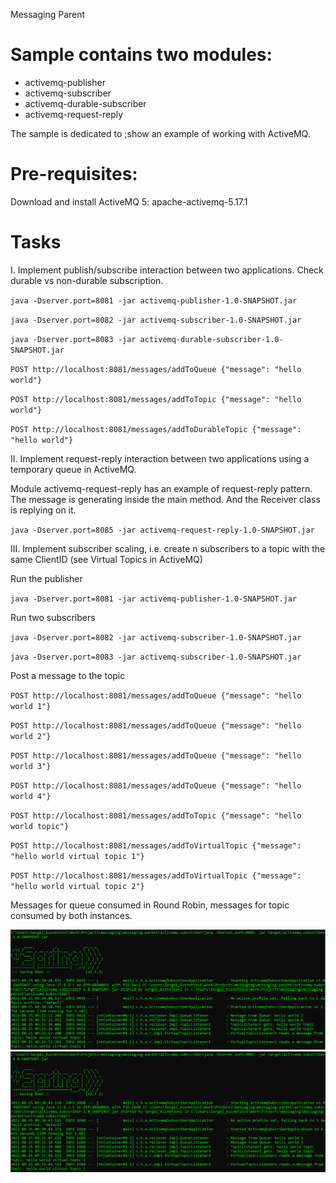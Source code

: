 Messaging Parent

# Sample contains two modules:
- activemq-publisher
- activemq-subscriber
- activemq-durable-subscriber
- activemq-request-reply

The sample is dedicated to ;show an example of working with ActiveMQ.

# Pre-requisites:
 Download and install ActiveMQ 5: apache-activemq-5.17.1

# Tasks
I. Implement publish/subscribe interaction between two applications. Check durable vs non-durable subscription.

`java -Dserver.port=8081 -jar activemq-publisher-1.0-SNAPSHOT.jar`

`java -Dserver.port=8082 -jar activemq-subscriber-1.0-SNAPSHOT.jar`

`java -Dserver.port=8083 -jar activemq-durable-subscriber-1.0-SNAPSHOT.jar`

`POST http://localhost:8081/messages/addToQueue {"message": "hello world"}`

`POST http://localhost:8081/messages/addToTopic {"message": "hello world"}`

`POST http://localhost:8081/messages/addToDurableTopic {"message": "hello world"}`


II. Implement request-reply interaction between two applications using a temporary queue in ActiveMQ.

Module activemq-request-reply has an example of request-reply pattern.
The message is generating inside the main method. And the Receiver class is replying on it.

`java -Dserver.port=8085 -jar activemq-request-reply-1.0-SNAPSHOT.jar`

III. Implement subscriber scaling, i.e. create n subscribers to a topic with the same ClientID (see Virtual Topics in ActiveMQ)

Run the publisher

`java -Dserver.port=8081 -jar activemq-publisher-1.0-SNAPSHOT.jar`

Run two subscribers

`java -Dserver.port=8082 -jar activemq-subscriber-1.0-SNAPSHOT.jar`

`java -Dserver.port=8083 -jar activemq-subscriber-1.0-SNAPSHOT.jar`

Post a message to the topic

`POST http://localhost:8081/messages/addToQueue {"message": "hello world 1"}`

`POST http://localhost:8081/messages/addToQueue {"message": "hello world 2"}`

`POST http://localhost:8081/messages/addToQueue {"message": "hello world 3"}`

`POST http://localhost:8081/messages/addToQueue {"message": "hello world 4"}`

`POST http://localhost:8081/messages/addToTopic {"message": "hello world topic"}`

`POST http://localhost:8081/messages/addToVirtualTopic {"message": "hello world virtual topic 1"}`

`POST http://localhost:8081/messages/addToVirtualTopic {"message": "hello world virtual topic 2"}`

Messages for queue consumed in Round Robin, messages for topic consumed by both instances.

![instance1.PNG](instance1.PNG)
![instance2.PNG](instance2.PNG)